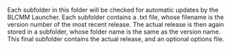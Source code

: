 Each subfolder in this folder will be checked for automatic updates by the BLCMM Launcher.
Each subfolder contains a .txt file, whose filename is the version number of the most recent release.
The actual release is then again stored in a subfolder, whose folder name is the same as the version name.
This final subfolder contains the actual release, and an optional options file.